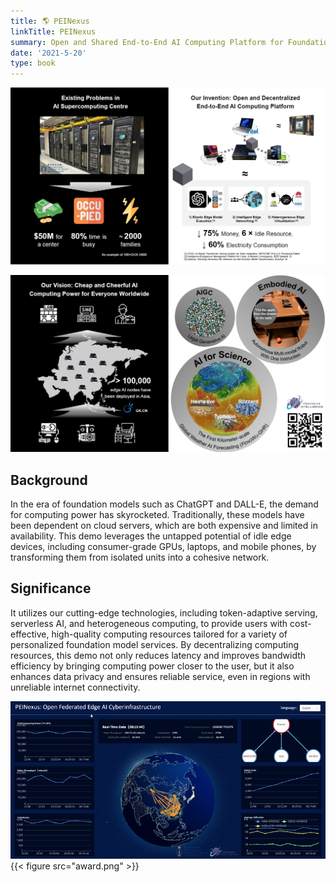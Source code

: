 ```yaml
---
title: 🌎 PEINexus
linkTitle: PEINexus
summary: Open and Shared End-to-End AI Computing Platform for Foundation Model-as-a-Service
date: '2021-5-20'
type: book
---
```


![alt text](pp-1.png)

![alt text](ppp-1.png)

## Background

In the era of foundation models such as ChatGPT and DALL-E, the demand for computing power has skyrocketed. Traditionally, these models have been dependent on cloud servers, which are both expensive and limited in availability. This demo leverages the untapped potential of idle edge devices, including consumer-grade GPUs, laptops, and mobile phones, by transforming them from isolated units into a cohesive network.


## Significance

It utilizes our cutting-edge technologies, including token-adaptive serving, serverless AI, and heterogeneous computing, to provide users with cost-effective, high-quality computing resources tailored for a variety of personalized foundation model services. By decentralizing computing resources, this demo not only reduces latency and improves bandwidth efficiency by bringing computing power closer to the user, but it also enhances data privacy and ensures reliable service, even in regions with unreliable internet connectivity.

![alt text](demo-1.gif)
{{< figure src="award.png" >}}

